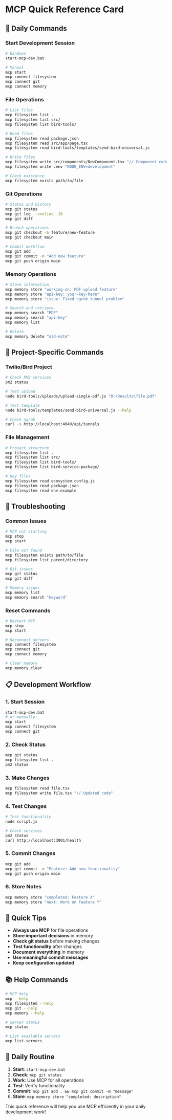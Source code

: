 # MCP Quick Reference Card

## 🚀 Daily Commands

### Start Development Session
```bash
# Windows
start-mcp-dev.bat

# Manual
mcp start
mcp connect filesystem
mcp connect git
mcp connect memory
```

### File Operations
```bash
# List files
mcp filesystem list .
mcp filesystem list src/
mcp filesystem list bird-tools/

# Read files
mcp filesystem read package.json
mcp filesystem read src/app/page.tsx
mcp filesystem read bird-tools/templates/send-bird-universal.js

# Write files
mcp filesystem write src/components/NewComponent.tsx "// Component code"
mcp filesystem write .env "NODE_ENV=development"

# Check existence
mcp filesystem exists path/to/file
```

### Git Operations
```bash
# Status and history
mcp git status
mcp git log --oneline -10
mcp git diff

# Branch operations
mcp git checkout -b feature/new-feature
mcp git checkout main

# Commit workflow
mcp git add .
mcp git commit -m "Add new feature"
mcp git push origin main
```

### Memory Operations
```bash
# Store information
mcp memory store "working-on: PDF upload feature"
mcp memory store "api-key: your-key-here"
mcp memory store "issue: Fixed ngrok tunnel problem"

# Search and retrieve
mcp memory search "PDF"
mcp memory search "api-key"
mcp memory list

# Delete
mcp memory delete "old-note"
```

## 🎯 Project-Specific Commands

### Twilio/Bird Project
```bash
# Check PM2 services
pm2 status

# Test upload
node bird-tools/uploads/upload-single-pdf.js "D:\Results\file.pdf"

# Test template
node bird-tools/templates/send-bird-universal.js --help

# Check ngrok
curl -s http://localhost:4040/api/tunnels
```

### File Management
```bash
# Project structure
mcp filesystem list .
mcp filesystem list src/
mcp filesystem list bird-tools/
mcp filesystem list bird-service-package/

# Key files
mcp filesystem read ecosystem.config.js
mcp filesystem read package.json
mcp filesystem read env.example
```

## 🔧 Troubleshooting

### Common Issues
```bash
# MCP not starting
mcp stop
mcp start

# File not found
mcp filesystem exists path/to/file
mcp filesystem list parent/directory

# Git issues
mcp git status
mcp git diff

# Memory issues
mcp memory list
mcp memory search "keyword"
```

### Reset Commands
```bash
# Restart MCP
mcp stop
mcp start

# Reconnect servers
mcp connect filesystem
mcp connect git
mcp connect memory

# Clear memory
mcp memory clear
```

## 📋 Development Workflow

### 1. Start Session
```bash
start-mcp-dev.bat
# or manually:
mcp start
mcp connect filesystem
mcp connect git
```

### 2. Check Status
```bash
mcp git status
mcp filesystem list .
pm2 status
```

### 3. Make Changes
```bash
mcp filesystem read file.tsx
mcp filesystem write file.tsx "// Updated code"
```

### 4. Test Changes
```bash
# Test functionality
node script.js

# Check services
pm2 status
curl http://localhost:3001/health
```

### 5. Commit Changes
```bash
mcp git add .
mcp git commit -m "Feature: Add new functionality"
mcp git push origin main
```

### 6. Store Notes
```bash
mcp memory store "completed: Feature X"
mcp memory store "next: Work on Feature Y"
```

## 🎯 Quick Tips

- **Always use MCP** for file operations
- **Store important decisions** in memory
- **Check git status** before making changes
- **Test functionality** after changes
- **Document everything** in memory
- **Use meaningful commit messages**
- **Keep configuration updated**

## 📚 Help Commands
```bash
# MCP help
mcp --help
mcp filesystem --help
mcp git --help
mcp memory --help

# Server status
mcp status

# List available servers
mcp list-servers
```

## 🔄 Daily Routine

1. **Start**: `start-mcp-dev.bat`
2. **Check**: `mcp git status`
3. **Work**: Use MCP for all operations
4. **Test**: Verify functionality
5. **Commit**: `mcp git add . && mcp git commit -m "message"`
6. **Store**: `mcp memory store "completed: description"`

This quick reference will help you use MCP efficiently in your daily development work!

